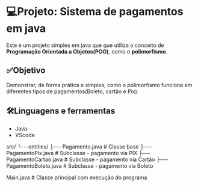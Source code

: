 # 💻Projeto: Sistema de pagamentos em java


Este é um projeto simples em java que que utiliza o conceito de **Programação Orientada a Objetos(POO)**, como o **polimorfismo**.

## ✅Objetivo

Demonstrar, de forma prática e simples, como o polimorfismo funciona em diferentes tipos de pagamentos(Boleto, cartão e Pix).

## 🛠️Linguagens e ferramentas
- Java
- VScode


src/
└---entities/
    ├── Pagamento.java            # Classe base
    ├── PagamentoPix.java         # Subclasse - pagamento via PIX
    ├── PagamentoCartao.java      # Subclasse - pagamento via Cartão
    ├── PagamentoBoleto.java      # Subclasse - pagamento via Boleto


Main.java                         # Classe principal com execução do programa

